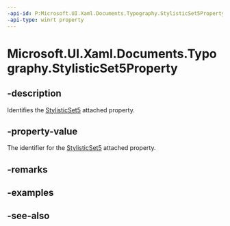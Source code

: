 ```yaml
---
-api-id: P:Microsoft.UI.Xaml.Documents.Typography.StylisticSet5Property
-api-type: winrt property
---
```


<!-- Property syntax
public Windows.UI.Xaml.DependencyProperty StylisticSet5Property { get; }
-->

# Microsoft.UI.Xaml.Documents.Typography.StylisticSet5Property

## -description
Identifies the [StylisticSet5](/windows/winui/api/microsoft.ui.xaml.documents.typography#xaml-attached-properties) attached property.

## -property-value
The identifier for the [StylisticSet5](/windows/winui/api/microsoft.ui.xaml.documents.typography#xaml-attached-properties) attached property.

## -remarks

## -examples

## -see-also
